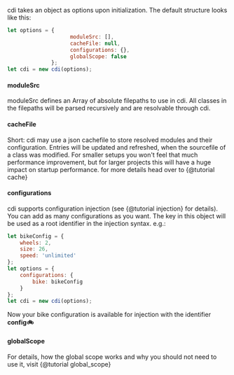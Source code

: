 cdi takes an object as options upon initialization. The default structure looks like this:
```js
let options = {
                    moduleSrc: [],
                    cacheFile: null,
                    configurations: {},
                    globalScope: false
              };
let cdi = new cdi(options);
```
#### moduleSrc
moduleSrc defines an Array of absolute filepaths to use in cdi. All classes in the filepaths will be parsed
recursively and are resolvable through cdi.

#### cacheFile
Short: cdi may use a json cachefile to store resolved modules and their configuration. Entries will be
updated and refreshed, when the sourcefile of a class was modified. For smaller setups you won't feel that
much performance improvement, but for larger projects this will have a huge impact on startup performance.
for more details head over to {@tutorial cache}

#### configurations
cdi supports configuration injection (see {@tutorial injection} for details). You can add as many
configurations as you want. The key in this object will be used as a root identifier in the injection
syntax. e.g.:

```js
let bikeConfig = {
	wheels: 2,
	size: 26,
	speed: 'unlimited'
};
let options = {
	configurations: {
		bike: bikeConfig 
	}
};
let cdi = new cdi(options);
``` 
Now your bike configuration is available for injection with the identifier **config:bike:**

#### globalScope
For details, how the global scope works and why you should not need to use it, visit {@tutorial global_scope}
